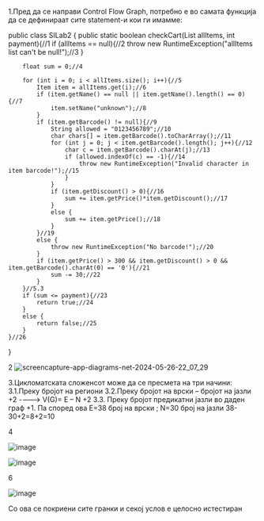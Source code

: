 1.Пред да се направи Control Flow Graph, потребно е во самата функција да се дефинираат сите statement-и кои ги имамме: 




public class SILab2 {
    public static boolean checkCart(List<Item> allItems, int payment){//1
        if (allItems == null){//2
            throw new RuntimeException("allItems list can't be null!");//3
        }

        float sum = 0;//4

        for (int i = 0; i < allItems.size(); i++){//5
            Item item = allItems.get(i);//6
            if (item.getName() == null || item.getName().length() == 0){//7
                item.setName("unknown");//8
            }
            if (item.getBarcode() != null){//9
                String allowed = "0123456789";//10
                char chars[] = item.getBarcode().toCharArray();//11
                for (int j = 0; j < item.getBarcode().length(); j++){//12
                    char c = item.getBarcode().charAt(j);//13
                    if (allowed.indexOf(c) == -1){//14
                        throw new RuntimeException("Invalid character in item barcode!");//15
                    }
                }
                if (item.getDiscount() > 0){//16
                    sum += item.getPrice()*item.getDiscount();//17
                }
                else {
                    sum += item.getPrice();//18
                }
            }//19
            else {
                throw new RuntimeException("No barcode!");//20
            }
            if (item.getPrice() > 300 && item.getDiscount() > 0 && item.getBarcode().charAt(0) == '0'){//21
                sum -= 30;//22
            }
        }//5.3
        if (sum <= payment){//23
            return true;//24
        }
        else {
            return false;//25
        }
    }//26
}

2
![screencapture-app-diagrams-net-2024-05-26-22_07_29](https://github.com/Viktor28az/SI_2024_lab2_223040/assets/162887208/88d53fac-0d9b-4e59-9e89-08e143e13c80)



3.Цикломатската сложенсот може да се пресмета на три начини: 
3.1.Преку бројот на региони 
3.2.Преку бројот на врски – бројот на јазли +2 ----> V(G)= E – N +2 3.3.
Преку бројот предикатни јазли во даден граф +1.
Па според ова E=38 број на врски ; N=30 број на јазли  38-30+2=8+2=10

4


![image](https://github.com/Viktor28az/bonobo/assets/162887208/bc51a8a7-3cf5-44a3-aa2f-d4ff8bea2a3e)



			
![image](https://github.com/Viktor28az/bonobo/assets/162887208/0f319f4c-c6fb-484f-a661-17ad20ade391)


6

![image](https://github.com/Viktor28az/SI_2024_lab2_223040/assets/162887208/470699e8-f130-45a8-9be1-9b90348f6dca)

Со ова се покриени сите гранки и секој услов е целосно истестиран

